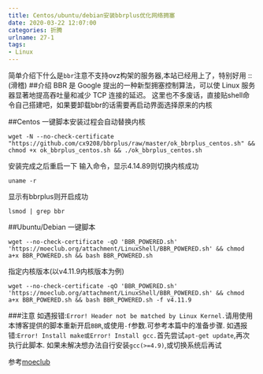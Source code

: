 ```yaml
---
title: Centos/ubuntu/debian安装bbrplus优化网络拥塞
date: 2020-03-22 12:07:00
categories: 折腾
urlname: 27-1
tags:
- Linux
---
```

简单介绍下什么是`bbr`注意不支持ovz构架的服务器,本站已经用上了，特别好用 ::(滑稽) 
##介绍
BBR 是 Google 提出的一种新型拥塞控制算法，可以使 Linux 服务器显著地提高吞吐量和减少 TCP 连接的延迟。
这里也不多废话，直接贴shell命令自己搭建吧，如果要卸载bbr的话需要再启动界面选择原来的内核

##Centos
一键脚本安装过程会自动替换内核
```
wget -N --no-check-certificate "https://github.com/cx9208/bbrplus/raw/master/ok_bbrplus_centos.sh" && chmod +x ok_bbrplus_centos.sh && ./ok_bbrplus_centos.sh
```
安装完成之后重启一下
输入命令，显示4.14.89则切换内核成功
```
uname -r
```
显示有bbrplus则开启成功
```
lsmod | grep bbr
```

##Ubuntu/Debian
一键脚本
```
wget --no-check-certificate -qO 'BBR_POWERED.sh' 'https://moeclub.org/attachment/LinuxShell/BBR_POWERED.sh' && chmod a+x BBR_POWERED.sh && bash BBR_POWERED.sh
```
指定内核版本(以v4.11.9内核版本为例)
```
wget --no-check-certificate -qO 'BBR_POWERED.sh' 'https://moeclub.org/attachment/LinuxShell/BBR_POWERED.sh' && chmod a+x BBR_POWERED.sh && bash BBR_POWERED.sh -f v4.11.9
```
###注意
如遇报错:`Error! Header not be matched by Linux Kernel.`请用使用本博客提供的脚本重新开启`BBR`,或使用`-f`参数.可参考本篇中的准备步骤. 如遇报错:`Error! Install make或Error! Install gcc.`首先尝试`apt-get update`,再次执行此脚本. 如果未解决想办法自行安装`gcc(>=4.9)`,或切换系统后再试

参考[moeclub](https://moeclub.org/2017/06/24/278/)